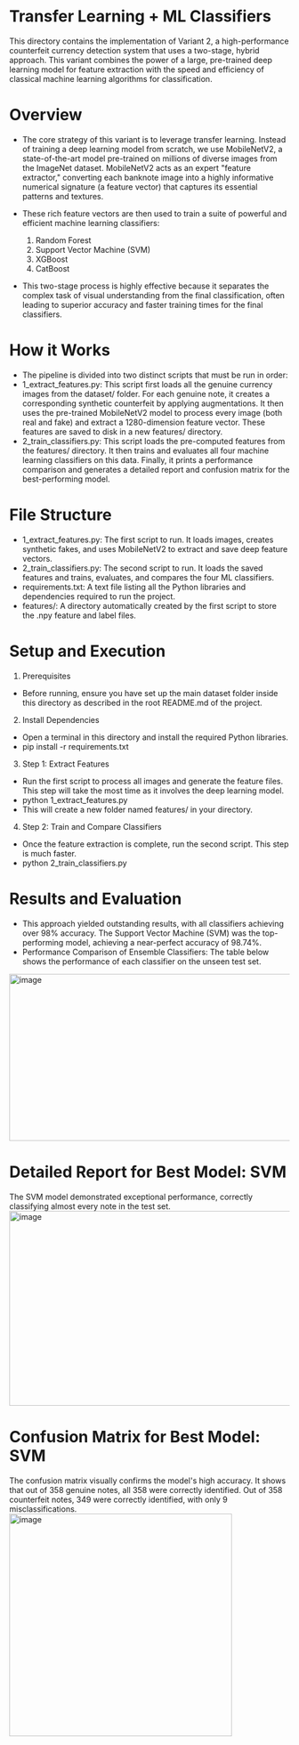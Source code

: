 # Transfer Learning + ML Classifiers
This directory contains the implementation of Variant 2, a high-performance counterfeit currency detection system that uses a two-stage, hybrid approach. This variant combines the power of a large, pre-trained deep learning model for feature extraction with the speed and efficiency of classical machine learning algorithms for classification.

# Overview
- The core strategy of this variant is to leverage transfer learning. Instead of training a deep learning model from scratch, we use MobileNetV2, a state-of-the-art model pre-trained on millions of diverse images from the ImageNet dataset. MobileNetV2 acts as an expert "feature extractor," converting each banknote image into a highly informative numerical signature (a feature vector) that captures its essential patterns and textures.
- These rich feature vectors are then used to train a suite of powerful and efficient machine learning classifiers:
    1. Random Forest
    2. Support Vector Machine (SVM)
    3. XGBoost
    4. CatBoost

- This two-stage process is highly effective because it separates the complex task of visual understanding from the final classification, often leading to superior accuracy and faster training times for the final classifiers.

# How it Works
- The pipeline is divided into two distinct scripts that must be run in order:
- 1_extract_features.py: This script first loads all the genuine currency images from the dataset/ folder. For each genuine note, it creates a corresponding synthetic counterfeit by applying augmentations. It then uses the pre-trained MobileNetV2 model to process every image (both real and fake) and extract a 1280-dimension feature vector. These features are saved to disk in a new features/ directory.
- 2_train_classifiers.py: This script loads the pre-computed features from the features/ directory. It then trains and evaluates all four machine learning classifiers on this data. Finally, it prints a performance comparison and generates a detailed report and confusion matrix for the best-performing model.

# File Structure
- 1_extract_features.py: The first script to run. It loads images, creates synthetic fakes, and uses MobileNetV2 to extract and save deep feature vectors.
- 2_train_classifiers.py: The second script to run. It loads the saved features and trains, evaluates, and compares the four ML classifiers.
- requirements.txt: A text file listing all the Python libraries and dependencies required to run the project.
- features/: A directory automatically created by the first script to store the .npy feature and label files.

# Setup and Execution
1. Prerequisites
- Before running, ensure you have set up the main dataset folder inside this directory as described in the root README.md of the project.

2. Install Dependencies
- Open a terminal in this directory and install the required Python libraries.
- pip install -r requirements.txt

3. Step 1: Extract Features
- Run the first script to process all images and generate the feature files. This step will take the most time as it involves the deep learning model.
- python 1_extract_features.py
- This will create a new folder named features/ in your directory.

4. Step 2: Train and Compare Classifiers
- Once the feature extraction is complete, run the second script. This step is much faster.
- python 2_train_classifiers.py


# Results and Evaluation
- This approach yielded outstanding results, with all classifiers achieving over 98% accuracy. The Support Vector Machine (SVM) was the top-performing model, achieving a near-perfect accuracy of 98.74%.
- Performance Comparison of Ensemble Classifiers: The table below shows the performance of each classifier on the unseen test set.

<img width="600" height="300" alt="image" src="https://github.com/user-attachments/assets/e58c785d-8c44-4c4c-b128-6d9f52d7bc3e" />

# Detailed Report for Best Model: SVM
The SVM model demonstrated exceptional performance, correctly classifying almost every note in the test set.
<img width="600" height="350" alt="image" src="https://github.com/user-attachments/assets/40ffd0b5-c6e7-4c4a-b66d-098ee471d5c8" />

# Confusion Matrix for Best Model: SVM
The confusion matrix visually confirms the model's high accuracy. It shows that out of 358 genuine notes, all 358 were correctly identified. Out of 358 counterfeit notes, 349 were correctly identified, with only 9 misclassifications.
<img width="400" height="400" alt="image" src="https://github.com/user-attachments/assets/01737c4d-1cf2-46e4-b409-42926a69fe3b" />



